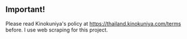 ## Important!
Please read Kinokuniya's policy at https://thailand.kinokuniya.com/terms before. I use web scraping for this project.
